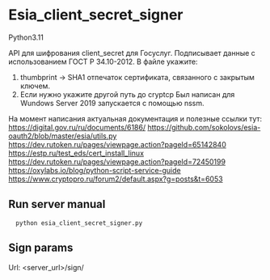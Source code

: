 # Esia_client_secret_signer
Python3.11

API для шифрования client_secret для Госуслуг.
Подписывает данные с использованием ГОСТ Р 34.10-2012.
В файле укажите:
1. thumbprint -> SHA1 отпечаток сертификата, связанного с закрытым ключем.
2. Если нужно укажите другой путь до cryptcp
Был написан для Wundows Server 2019 запускается с помощью nssm.

На момент написания актуальная документация и полезные ссылки тут:
  https://digital.gov.ru/ru/documents/6186/
  https://github.com/sokolovs/esia-oauth2/blob/master/esia/utils.py
  https://dev.rutoken.ru/pages/viewpage.action?pageId=65142840
  https://estp.ru/test_eds/cert_install_linux
  https://dev.rutoken.ru/pages/viewpage.action?pageId=72450199
  https://oxylabs.io/blog/python-script-service-guide
  https://www.cryptopro.ru/forum2/default.aspx?g=posts&t=6053

## Run server manual
```
  python esia_client_secret_signer.py
```

## Sign params
  Url: <server_url>/sign/<params>
